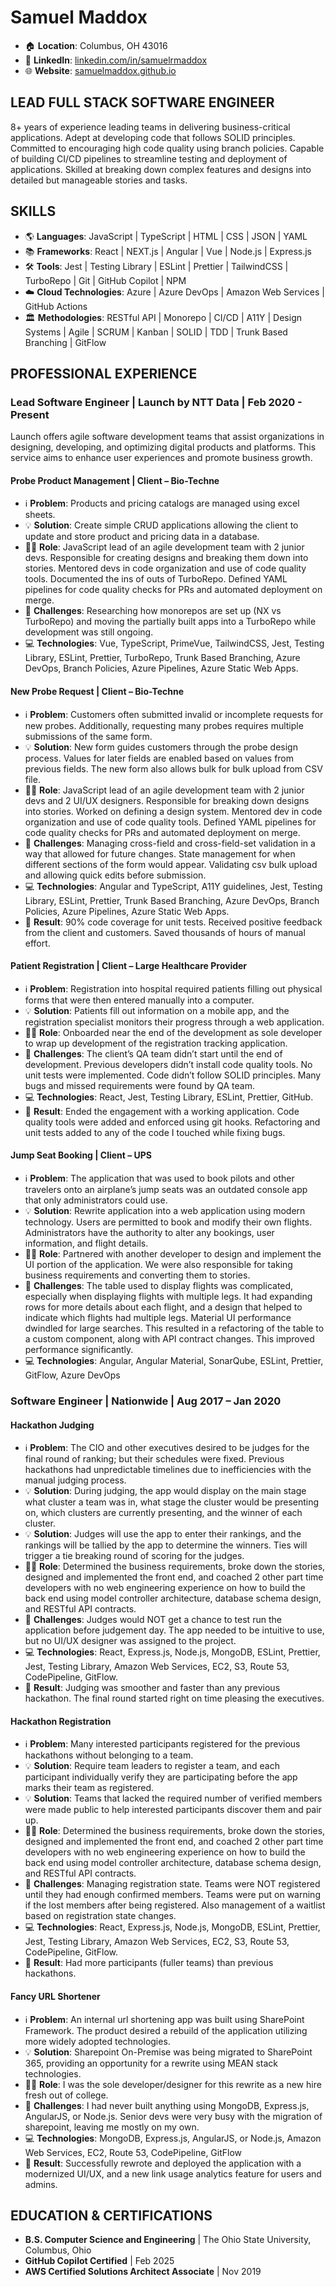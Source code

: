 # Samuel Maddox

- 🏠 **Location**: Columbus, OH 43016
- 💼 **LinkedIn**: [linkedin.com/in/samuelrmaddox](https://linkedin.com/in/samuelrmaddox)
- 🌐 **Website**: [samuelmaddox.github.io](https://samuelmaddox.github.io)

## LEAD FULL STACK SOFTWARE ENGINEER

8+ years of experience leading teams in delivering business-critical applications. Adept at developing code that follows SOLID principles. Committed to encouraging high code quality using branch policies. Capable of building CI/CD pipelines to streamline testing and deployment of applications. Skilled at breaking down complex features and designs into detailed but manageable stories and tasks.

## SKILLS

- 🌎 **Languages**: JavaScript | TypeScript | HTML | CSS | JSON | YAML
- 📚 **Frameworks**: React | NEXT.js | Angular | Vue | Node.js | Express.js
- 🛠️ **Tools**: Jest | Testing Library | ESLint | Prettier | TailwindCSS | TurboRepo | Git | GitHub Copilot | NPM
- ☁️ **Cloud Technologies**: Azure | Azure DevOps | Amazon Web Services | GitHub Actions
- 🏛️ **Methodologies**: RESTful API | Monorepo | CI/CD | A11Y | Design Systems | Agile | SCRUM | Kanban | SOLID | TDD | Trunk Based Branching | GitFlow

## PROFESSIONAL EXPERIENCE

### Lead Software Engineer | Launch by NTT Data | Feb 2020 - Present

Launch offers agile software development teams that assist organizations in designing, developing, and optimizing digital products and platforms. This service aims to enhance user experiences and promote business growth.

#### Probe Product Management | Client – Bio-Techne

- ℹ️ **Problem**: Products and pricing catalogs are managed using excel sheets.
- 💡 **Solution**: Create simple CRUD applications allowing the client to update and store product and pricing data in a database.
- 👨‍💼 **Role**: JavaScript lead of an agile development team with 2 junior devs. Responsible for creating designs and breaking them down into stories. Mentored devs in code organization and use of code quality tools. Documented the ins of outs of TurboRepo. Defined YAML pipelines for code quality checks for PRs and automated deployment on merge.
- 🎯 **Challenges**: Researching how monorepos are set up (NX vs TurboRepo) and moving the partially built apps into a TurboRepo while development was still ongoing.
- 💻 **Technologies**: Vue, TypeScript, PrimeVue, TailwindCSS, Jest, Testing Library, ESLint, Prettier, TurboRepo, Trunk Based Branching, Azure DevOps, Branch Policies, Azure Pipelines, Azure Static Web Apps.

#### New Probe Request | Client – Bio-Techne

- ℹ️ **Problem**: Customers often submitted invalid or incomplete requests for new probes. Additionally, requesting many probes requires multiple submissions of the same form.
- 💡 **Solution**: New form guides customers through the probe design process. Values for later fields are enabled based on values from previous fields. The new form also allows bulk for bulk upload from CSV file.
- 👨‍💼 **Role**: JavaScript lead of an agile development team with 2 junior devs and 2 UI/UX designers. Responsible for breaking down designs into stories. Worked on defining a design system. Mentored dev in code organization and use of code quality tools. Defined YAML pipelines for code quality checks for PRs and automated deployment on merge.
- 🎯 **Challenges**: Managing cross-field and cross-field-set validation in a way that allowed for future changes. State management for when different sections of the form would appear. Validating csv bulk upload and allowing quick edits before submission.
- 💻 **Technologies**: Angular and TypeScript, A11Y guidelines, Jest, Testing Library, ESLint, Prettier, Trunk Based Branching, Azure DevOps, Branch Policies, Azure Pipelines, Azure Static Web Apps.
- 🥇 **Result**: 90% code coverage for unit tests. Received positive feedback from the client and customers. Saved thousands of hours of manual effort.

#### Patient Registration | Client – Large Healthcare Provider

- ℹ️ **Problem**: Registration into hospital required patients filling out physical forms that were then entered manually into a computer.
- 💡 **Solution**: Patients fill out information on a mobile app, and the registration specialist monitors their progress through a web application.
- 👨‍💼 **Role**: Onboarded near the end of the development as sole developer to wrap up development of the registration tracking application.
- 🎯 **Challenges**: The client’s QA team didn’t start until the end of development. Previous developers didn’t install code quality tools. No unit tests were implemented. Code didn’t follow SOLID principles. Many bugs and missed requirements were found by QA team.
- 💻 **Technologies**: React, Jest, Testing Library, ESLint, Prettier, GitHub.
- 🥇 **Result**: Ended the engagement with a working application. Code quality tools were added and enforced using git hooks. Refactoring and unit tests added to any of the code I touched while fixing bugs.

#### Jump Seat Booking | Client – UPS

- ℹ️ **Problem**: The application that was used to book pilots and other travelers onto an airplane’s jump seats was an outdated console app that only administrators could use.
- 💡 **Solution**: Rewrite application into a web application using modern technology. Users are permitted to book and modify their own flights. Administrators have the authority to alter any bookings, user information, and flight details.
- 👨‍💼 **Role**: Partnered with another developer to design and implement the UI portion of the application. We were also responsible for taking business requirements and converting them to stories.
- 🎯 **Challenges**: The table used to display flights was complicated, especially when displaying flights with multiple legs. It had expanding rows for more details about each flight, and a design that helped to indicate which flights had multiple legs. Material UI performance dwindled for large searches. This resulted in a refactoring of the table to a custom component, along with API contract changes. This improved performance significantly.
- 💻 **Technologies**: Angular, Angular Material, SonarQube, ESLint, Prettier, GitFlow, Azure DevOps

### Software Engineer | Nationwide | Aug 2017 – Jan 2020

#### Hackathon Judging

- ℹ️ **Problem**: The CIO and other executives desired to be judges for the final round of ranking; but their schedules were fixed. Previous hackathons had unpredictable timelines due to inefficiencies with the manual judging process.
- 💡 **Solution**: During judging, the app would display on the main stage what cluster a team was in, what stage the cluster would be presenting on, which clusters are currently presenting, and the winner of each cluster.
- 💡 **Solution**: Judges will use the app to enter their rankings, and the rankings will be tallied by the app to determine the winners. Ties will trigger a tie breaking round of scoring for the judges.
- 👨‍💼 **Role**: Determined the business requirements, broke down the stories, designed and implemented the front end, and coached 2 other part time developers with no web engineering experience on how to build the back end using model controller architecture, database schema design, and RESTful API contracts.
- 🎯 **Challenges**: Judges would NOT get a chance to test run the application before judgement day. The app needed to be intuitive to use, but no UI/UX designer was assigned to the project.
- 💻 **Technologies**: React, Express.js, Node.js, MongoDB, ESLint, Prettier, Jest, Testing Library, Amazon Web Services, EC2, S3, Route 53, CodePipeline, GitFlow.
- 🥇 **Result**: Judging was smoother and faster than any previous hackathon. The final round started right on time pleasing the executives.

#### Hackathon Registration

- ℹ️ **Problem**: Many interested participants registered for the previous hackathons without belonging to a team.
- 💡 **Solution**: Require team leaders to register a team, and each participant individually verify they are participating before the app marks their team as registered.
- 💡 **Solution**: Teams that lacked the required number of verified members were made public to help interested participants discover them and pair up.
- 👨‍💼 **Role**: Determined the business requirements, broke down the stories, designed and implemented the front end, and coached 2 other part time developers with no web engineering experience on how to build the back end using model controller architecture, database schema design, and RESTful API contracts.
- 🎯 **Challenges**: Managing registration state. Teams were NOT registered until they had enough confirmed members. Teams were put on warning if the lost members after being registered. Also management of a waitlist based on registration state changes.
- 💻 **Technologies**: React, Express.js, Node.js, MongoDB, ESLint, Prettier, Jest, Testing Library, Amazon Web Services, EC2, S3, Route 53, CodePipeline, GitFlow.
- 🥇 **Result**: Had more participants (fuller teams) than previous hackathons.

#### Fancy URL Shortener

- ℹ️ **Problem**: An internal url shortening app was built using SharePoint Framework. The product desired a rebuild of the application utilizing more widely adopted technologies.
- 💡 **Solution**: Sharepoint On-Premise was being migrated to SharePoint 365, providing an opportunity for a rewrite using MEAN stack technologies.
- 👨‍💼 **Role**: I was the sole developer/designer for this rewrite as a new hire fresh out of college.
- 🎯 **Challenges**: I had never built anything using MongoDB, Express.js, AngularJS, or Node.js. Senior devs were very busy with the migration of sharepoint, leaving me mostly on my own.
- 💻 **Technologies**: MongoDB, Express.js, AngularJS, or Node.js, Amazon Web Services, EC2, Route 53, CodePipeline, GitFlow
- 🥇 **Result**: Successfully rewrote and deployed the application with a modernized UI/UX, and a new link usage analytics feature for users and admins.

## EDUCATION & CERTIFICATIONS

- **B.S. Computer Science and Engineering** | The Ohio State University, Columbus, Ohio
- **GitHub Copilot Certified** | Feb 2025
- **AWS Certified Solutions Architect Associate** | Nov 2019
